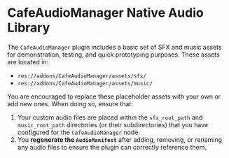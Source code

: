 # CafeAudioManager Native Audio Library

The `CafeAudioManager` plugin includes a basic set of SFX and music assets for demonstration, testing, and quick prototyping purposes. These assets are located in:

*   `res://addons/CafeAudioManager/assets/sfx/`
*   `res://addons/CafeAudioManager/assets/music/`

You are encouraged to replace these placeholder assets with your own or add new ones. When doing so, ensure that:

1.  Your custom audio files are placed within the `sfx_root_path` and `music_root_path` directories (or their subdirectories) that you have configured for the `CafeAudioManager` node.
2.  You **regenerate the `AudioManifest`** after adding, removing, or renaming any audio files to ensure the plugin can correctly reference them.